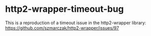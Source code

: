 # http2-wrapper-timeout-bug

This is a reproduction of a timeout issue in the http2-wrapper library: https://github.com/szmarczak/http2-wrapper/issues/97
